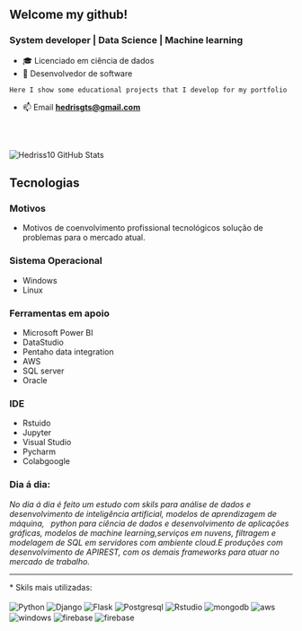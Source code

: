 ## Welcome my github!

### System developer | Data Science | Machine learning 
- 🎓 Licenciado em ciência de dados 
- 🌱 Desenvolvedor de software

`Here I show some educational projects that I develop for my portfolio`


- 📫 Email  **hedrisgts@gmail.com**




<br><br/>

![Hedriss10 GitHub Stats](https://github-readme-stats.vercel.app/api?username=Hedriss10&show_icons=true&theme=dracula)

## Tecnologias 

### Motivos
- Motivos de coenvolvimento profissional tecnológicos solução de problemas para o mercado atual.

### Sistema Operacional 
 - Windows 
 - Linux

### Ferramentas em apoio
- Microsoft Power BI
- DataStudio
- Pentaho data integration 
- AWS 
- SQL server
- Oracle

### IDE 
- Rstuido
- Jupyter
- Visual Studio
- Pycharm
- Colabgoogle


### Dia á dia:
*No dia á dia é feito um estudo com skils para análise de dados e desenvolvimento de inteligência artificial, modelos de aprendizagem de máquina,   python para ciência de dados e desenvolvimento de aplicações gráficas, modelos de machine learning,serviços em nuvens, filtragem e modelagem de SQL em servidores com ambiente cloud.E produções com desenvolvimento de APIREST, com os demais frameworks para atuar no mercado de trabalho.*
<hr>
* Skils mais utilizadas:
<div style="display: inline_block"><br/>
<img  align="center" alt="Python" src="https://img.shields.io/badge/Python-3776AB?style=for-the-badge&logo=python&logoColor=yellow"/> 
<img align="center" alt="Django" src="https://img.shields.io/badge/Django-092E20?style=for-the-badge&logo=django&logoColor=white"/>
<img  align="center" alt="Flask" src="https://img.shields.io/badge/Flask-000000?style=for-the-badge&logo=flask&logoColor=white/"> 
<img  align="center" alt="Postgresql" src="https://img.shields.io/badge/PostgreSQL-316192?style=for-the-badge&logo=postgresql&logoColor=white"> 
<img  align="center" alt="Rstudio" src="https://img.shields.io/badge/R-276DC3?style=for-the-badge&logo=r&logoColor=white"> 
<img  align="center" alt="mongodb" src="https://img.shields.io/badge/MongoDB-4EA94B?style=for-the-badge&logo=mongodb&logoColor=white"> 
<img  align="center" alt="aws" src="https://img.shields.io/badge/Amazon_AWS-232F3E?style=for-the-badge&logo=amazon-aws&logoColor=white"> 
<img  align="center" alt="windows" src="https://img.shields.io/badge/Oracle-F80000?style=for-the-badge&logo=Oracle&logoColor=white">
<img  align="center" alt="firebase" src="https://img.shields.io/badge/Firebase-F5CD0A?style=for-the-badge&logo=Firebase&logoColor=blue">
<img  align="center" alt="firebase" src="https://img.shields.io/badge/Jupyter-FCFCFC?style=for-the-badge&logo=Jupyter&logoColor=orange">
</div>

<br>
